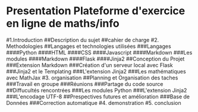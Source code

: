 
Presentation
Plateforme d'exercice en ligne de maths/info
============================================
#1.Introduction
##Description du sujet
##cahier de charge
#2. Methodologies
##Langages et technologies utilisées
###Langages
####Python
####HTML
####CSS
####Javascript
####Markdown
###Les modules
####Markdown
####Flask
####Jinja2
##Conception du Projet
###Extension Markdown
###Création d'un serveur local avec Flask
###Jinja2 et le Templating
###L'extension Jinja2
###Les mathématiques avec MathJax
#3. organisation
##Planning et Organisation des taches
###Travail en groupe
###Réunions
###Partage du code source
##Diffucultés rencontrées 
###Les modules Python
###L'extension Jinja2
###L'encodage UTF-8
##Prespectives futures et amélioration
###Base de Données
###Correction automatique
#4. demonstration
#5. conclusion



